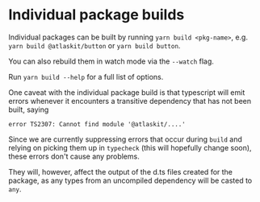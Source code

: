 # Individual package builds

Individual packages can be built by running `yarn build <pkg-name>`, e.g. `yarn build @atlaskit/button` or `yarn build button`.

You can also rebuild them in watch mode via the `--watch` flag.

Run `yarn build --help` for a full list of options.

One caveat with the individual package build is that typescript will emit errors whenever it encounters a transitive dependency that has not been built, saying

```
error TS2307: Cannot find module '@atlaskit/....'
```

Since we are currently suppressing errors that occur during `build` and relying on picking them up in `typecheck` (this will hopefully change soon), these errors don't cause any problems.

They will, however, affect the output of the d.ts files created for the package, as any types from an uncompiled dependency will be casted to `any`.
